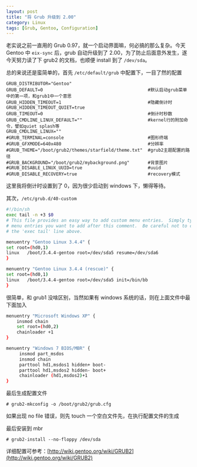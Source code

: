 ```yaml
---
layout: post
title: "将 Grub 升级到 2.00"
category: Linux
tags: [Grub, Gentoo, Configuration]
---
```


老实说之前一直用的 Grub 0.97，就一个启动界面嘛，何必搞的那么复杂。今天 Gentoo 中 `eix-sync` 后，grub 自动升级到了 2.00，为了防止后面意外发生，遂今天努力读了下 grub2 的文档，也顺便 install 到了 `/dev/sda`。

总的来说还是蛮简单的，首先 `/etc/default/grub` 中配置下，一目了然的配置

```
GRUB_DISTRIBUTOR="Gentoo"
GRUB_DEFAULT=0                                        #默认启动grub菜单中的第一项，和grub1中一个意思
GRUB_HIDDEN_TIMEOUT=1                                 #隐藏倒计时
GRUB_HIDDEN_TIMEOUT_QUIET=true
GRUB_TIMEOUT=0                                        #倒计时秒数
GRUB_CMDLINE_LINUX_DEFAULT=""                         #kernel行的附加命令，譬如quiet splash等
GRUB_CMDLINE_LINUX=""
#GRUB_TERMINAL=console                                #图形终端
#GRUB_GFXMODE=640x480                                 #分辨率
#GRUB_THEME="/boot/grub2/themes/starfield/theme.txt"  #grub2主题配置的路径
#GRUB_BACKGROUND="/boot/grub2/mybackground.png"       #背景图片
#GRUB_DISABLE_LINUX_UUID=true                         #uuid
#GRUB_DISABLE_RECOVERY=true                           #recovery模式
```

<!-- more -->

这里我将倒计时设置到了 0，因为很少启动到 windows 下，懒得等待。

其次，`/etc/grub.d/40-custom`

```bash
#!/bin/sh
exec tail -n +3 $0
# This file provides an easy way to add custom menu entries.  Simply type the
# menu entries you want to add after this comment.  Be careful not to change
# the 'exec tail' line above.

menuentry "Gentoo Linux 3.4.4" {
set root=(hd0,1)
linux   /boot/3.4.4-gentoo root=/dev/sda5 resume=/dev/sda6
}

menuentry "Gentoo Linux 3.4.4 (rescue)" {
set root=(hd0,1)
linux   /boot/3.4.4-gentoo root=/dev/sda5 init=/bin/bb
}
```

很简单，和 grub1 没啥区别，当然如果有 windows 系统的话，则在上面文件中最下面加入

```bash
menuentry "Microsoft Windows XP" {
    insmod chain
    set root=(hd0,2)
    chainloader +1
}

menuentry "Windows 7 BIOS/MBR" {
     insmod part_msdos
     insmod chain
     parttool hd1,msdos1 hidden+ boot-
     parttool hd1,msdos2 hidden- boot+
     chainloader (hd1,msdos2)+1
}
```

最后生成配置文件

    # grub2-mkconfig -o /boot/grub2/grub.cfg

如果出现 no file 错误，则先 touch 一个空白文件先，在执行配置文件的生成

最后安装到 mbr

    # grub2-install --no-floppy /dev/sda

详细配置可参考：[http://wiki.gentoo.org/wiki/GRUB2](http://wiki.gentoo.org/wiki/GRUB2)
